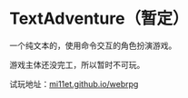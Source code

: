 # TextAdventure（暂定）

一个纯文本的，使用命令交互的角色扮演游戏。

游戏主体还没完工，所以暂时不可玩。

试玩地址：[mi11et.github.io/webrpg](https://mi11et.github.io/webrpg/)
